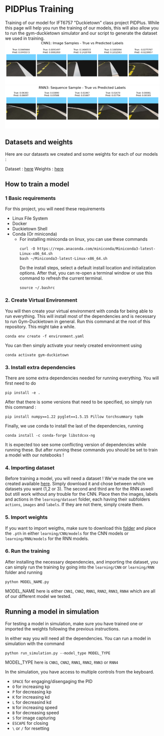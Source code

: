 # PIDPlus Training
Training of our model for IFT6757 "Duckietown" class project PIDPlus. While this page will help you run the training of our models, this will also allow you to run the gym-duckietown simulator and our script to generate the dataset we used in training.
![](media/CNN1_1.png)
![](media/RNN3_2.png)
## Datasets and weights
Here are our datasets we created and some weights for each of our models : 

Dataset : [here](https://1drv.ms/u/s!AmxJyID0MPIzlZ1VALdvhZNA4hsX6A?e=6yPjfp)
Weights : [here](https://1drv.ms/u/s!AmxJyID0MPIzlZ1Wola6EJrP-KDuyA?e=0DKmbD)
## How to train a model

### 1 Basic requirements
For this project, you will need these requirements
- Linux File System 
- Docker 
- Duckietown Shell
- Conda (Or miniconda)
  - For installing miniconda on linux, you can use these commands
    ```
    curl -O https://repo.anaconda.com/miniconda/Miniconda3-latest-Linux-x86_64.sh
    bash ~/Miniconda3-latest-Linux-x86_64.sh
    ```
    Do the install steps, select a default install location and initialization options. After that, you can re-open a terminal window or use this command to refresh the current terminal.
    ```
    source ~/.bashrc
    ```
### 2. Create Virtual Environment
You will then create your virtual environment with conda for being able to run everything. This will install most of the dependencies and is necessary to run Gym-Duckietown in general. Run this command at the root of this repository. This might take a while.
```
conda env create -f environment.yaml
```

You can then simply activate your newly created environment using 
```
conda activate gym-duckietown
```

### 3. Install extra dependencies
There are some extra dependencies needed for running everything. You will first need to do 
```
pip install -e .
```
After that there is some versions that need to be specified, so simply run this command : 
``` 
pip install numpy==1.22 pyglet==1.5.15 Pillow torchsummary tqdm
```
Finally, we use conda to install the last of the dependencies, running
```
conda install -c conda-forge libstdcxx-ng
```
It is expected too see some conflicting version of dependencies while running these. But after running these commands you should be set to train a model with our notebooks !

### 4. Importing dataset
Before training a model, you will need a dataset ! We've made the one we created available [here](https://1drv.ms/u/s!AmxJyID0MPIzlZ1PKpnpfFRp1i37Pw?e=6nEsEP). Simply download it and chose between which datasets you want (1,2 or 3). The second and third are for the RNN aswell but still work without any trouble for the CNN. Place then the images, labels and actions in the `learning/dataset` folder, each having their subfolders `actions`, `images` and `labels`. If they are not there, simply create them.

### 5. Import weights
If you want to import weigths, make sure to download this [folder](https://1drv.ms/u/s!AmxJyID0MPIzlZ1Wola6EJrP-KDuyA?e=0DKmbD) and place the `.pth` in either `learning/CNN/models` for the CNN models or `learning/RNN/models` for the RNN models.

### 6. Run the training
After installing the necessary dependencies, and importing the dataset, you can simply run the training by going into the `learning/CNN` or `learning/RNN` folder and running

```
python MODEL_NAME.py
```
MODEL_NAME here is either `CNN1`, `CNN2`, `RNN1`, `RNN2`, `RNN3`, `RNN4` which are all of our different model we tested.

## Running a model in simulation

For testing a model in simulation, make sure you have trained one or imported the weights following the previous instructions.

In either way you will need all the dependencies.
You can run a model in simulation with the command 
```
python run_simulation.py --model_type MODEL_TYPE
```
MODEL_TYPE here is `CNN1`, `CNN2`, `RNN1`, `RNN2`, `RNN3` or `RNN4`

In the simulation, you have access to multiple controls from the keyboard. 
- `SPACE` for engaging/disengaging the PID
- `O` for increasing kp
- `P` for decreasing kp
- `K` for increasing kd
- `L` for decreasind kd
- `N` for increasing speed
- `B` for decreasing speed
- `S` for image capturing
- `ESCAPE` for closing
- `\` or `/` for resetting